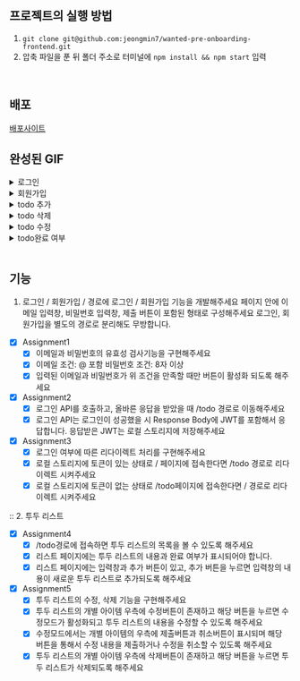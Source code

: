 ## 프로젝트의 실행 방법

1.  `git clone git@github.com:jeongmin7/wanted-pre-onboarding-frontend.git`
2.  압축 파일을 푼 뒤 폴더 주소로 터미널에 `npm install && npm start` 입력


<br/>

## 배포

[배포사이트](https://jeongmin7.github.io/wanted-pre-onboarding-frontend)


## 완성된 GIF

<details>
  <summary>로그인 </summary>
    <div markdown="1">
       ![로그인](https://user-images.githubusercontent.com/91598778/206627927-9afe7c68-cb8c-4f99-abd0-34770c8a7fe6.gif)
    </div>
</details>

<details>
  <summary>회원가입</summary>
    <div markdown="1">
       ![회원가입](https://user-images.githubusercontent.com/91598778/206627937-e6a68836-40cd-486e-b299-b04d40e89897.gif)
    </div>
</details>

<details>
  <summary>todo 추가</summary>
    <div markdown="1">
        ![추가하기](https://user-images.githubusercontent.com/91598778/206627950-2d8c23cc-bdd4-4987-aedf-bd0b430b21db.gif)
    </div>
</details>


<details>
  <summary>todo 삭제 </summary>
    <div markdown="1">
        ![삭제하기](https://user-images.githubusercontent.com/91598778/206627966-1f8b3105-d0c4-4cb5-b354-d4b2bba47b18.gif)
    </div>
</details>


<details>
  <summary>todo 수정</summary>
    <div markdown="1">
    ![수정하기](https://user-images.githubusercontent.com/91598778/206627984-27c10991-c290-46b0-9736-537b436ee883.gif)
    </div>
</details>


<details>
  <summary>todo완료 여부 </summary>
    <div markdown="1">
    ![완료여부](https://user-images.githubusercontent.com/91598778/206628025-0525f245-780b-4cd1-bfef-6489b2c492cd.gif)
    </div>
</details>

<br/>

## 기능

1. 로그인 / 회원가입
   / 경로에 로그인 / 회원가입 기능을 개발해주세요
   페이지 안에 이메일 입력창, 비밀번호 입력창, 제출 버튼이 포함된 형태로 구성해주세요
   로그인, 회원가입을 별도의 경로로 분리해도 무방합니다.

- [x] Assignment1
  - [x] 이메일과 비밀번호의 유효성 검사기능을 구현해주세요
  - [x] 이메일 조건: @ 포함 비밀번호 조건: 8자 이상
  - [x] 입력된 이메일과 비밀번호가 위 조건을 만족할 때만 버튼이 활성화 되도록 해주세요
- [x] Assignment2
  - [x] 로그인 API를 호출하고, 올바른 응답을 받았을 때 /todo 경로로 이동해주세요
  - [x] 로그인 API는 로그인이 성공했을 시 Response Body에 JWT를 포함해서 응답합니다. 응답받은 JWT는 로컬 스토리지에 저장해주세요
- [x] Assignment3
  - [x] 로그인 여부에 따른 리다이렉트 처리를 구현해주세요
  - [x] 로컬 스토리지에 토큰이 있는 상태로 / 페이지에 접속한다면 /todo 경로로 리다이렉트 시켜주세요
  - [x] 로컬 스토리지에 토큰이 없는 상태로 /todo페이지에 접속한다면 / 경로로 리다이렉트 시켜주세요

:: 2. 투두 리스트

- [x] Assignment4
  - [x] /todo경로에 접속하면 투두 리스트의 목록을 볼 수 있도록 해주세요
  - [x] 리스트 페이지에는 투두 리스트의 내용과 완료 여부가 표시되어야 합니다.
  - [x] 리스트 페이지에는 입력창과 추가 버튼이 있고, 추가 버튼을 누르면 입력창의 내용이 새로운 투두 리스트로 추가되도록 해주세요
- [x] Assignment5
  - [x] 투두 리스트의 수정, 삭제 기능을 구현해주세요
  - [x] 투두 리스트의 개별 아이템 우측에 수정버튼이 존재하고 해당 버튼을 누르면 수정모드가 활성화되고 투두 리스트의 내용을 수정할 수 있도록 해주세요
  - [x] 수정모드에서는 개별 아이템의 우측에 제출버튼과 취소버튼이 표시되며 해당 버튼을 통해서 수정 내용을 제출하거나 수정을 취소할 수 있도록 해주세요
  - [x] 투두 리스트의 개별 아이템 우측에 삭제버튼이 존재하고 해당 버튼을 누르면 투두 리스트가 삭제되도록 해주세요
